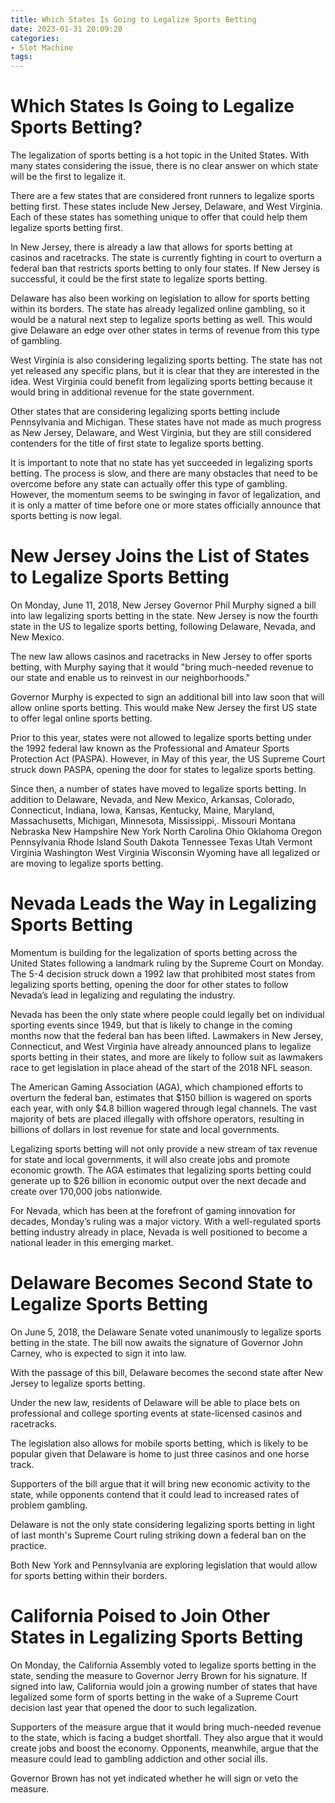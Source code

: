 ```yaml
---
title: Which States Is Going to Legalize Sports Betting
date: 2023-01-31 20:09:20
categories:
- Slot Machine
tags:
---
```



#  Which States Is Going to Legalize Sports Betting?

The legalization of sports betting is a hot topic in the United States. With many states considering the issue, there is no clear answer on which state will be the first to legalize it.

There are a few states that are considered front runners to legalize sports betting first. These states include New Jersey, Delaware, and West Virginia. Each of these states has something unique to offer that could help them legalize sports betting first.

In New Jersey, there is already a law that allows for sports betting at casinos and racetracks. The state is currently fighting in court to overturn a federal ban that restricts sports betting to only four states. If New Jersey is successful, it could be the first state to legalize sports betting.

Delaware has also been working on legislation to allow for sports betting within its borders. The state has already legalized online gambling, so it would be a natural next step to legalize sports betting as well. This would give Delaware an edge over other states in terms of revenue from this type of gambling.

West Virginia is also considering legalizing sports betting. The state has not yet released any specific plans, but it is clear that they are interested in the idea. West Virginia could benefit from legalizing sports betting because it would bring in additional revenue for the state government.

Other states that are considering legalizing sports betting include Pennsylvania and Michigan. These states have not made as much progress as New Jersey, Delaware, and West Virginia, but they are still considered contenders for the title of first state to legalize sports betting.

It is important to note that no state has yet succeeded in legalizing sports betting. The process is slow, and there are many obstacles that need to be overcome before any state can actually offer this type of gambling. However, the momentum seems to be swinging in favor of legalization, and it is only a matter of time before one or more states officially announce that sports betting is now legal.

#  New Jersey Joins the List of States to Legalize Sports Betting

On Monday, June 11, 2018, New Jersey Governor Phil Murphy signed a bill into law legalizing sports betting in the state. New Jersey is now the fourth state in the US to legalize sports betting, following Delaware, Nevada, and New Mexico.

The new law allows casinos and racetracks in New Jersey to offer sports betting, with Murphy saying that it would "bring much-needed revenue to our state and enable us to reinvest in our neighborhoods."

Governor Murphy is expected to sign an additional bill into law soon that will allow online sports betting. This would make New Jersey the first US state to offer legal online sports betting.

Prior to this year, states were not allowed to legalize sports betting under the 1992 federal law known as the Professional and Amateur Sports Protection Act (PASPA). However, in May of this year, the US Supreme Court struck down PASPA, opening the door for states to legalize sports betting.

Since then, a number of states have moved to legalize sports betting. In addition to Delaware, Nevada, and New Mexico, Arkansas, Colorado, Connecticut, Indiana, Iowa, Kansas, Kentucky, Maine, Maryland, Massachusetts, Michigan, Minnesota, Mississippi,. Missouri Montana Nebraska New Hampshire New York North Carolina Ohio Oklahoma Oregon Pennsylvania Rhode Island South Dakota Tennessee Texas Utah Vermont Virginia Washington West Virginia Wisconsin Wyoming have all legalized or are moving to legalize sports betting.

#  Nevada Leads the Way in Legalizing Sports Betting

Momentum is building for the legalization of sports betting across the United States following a landmark ruling by the Supreme Court on Monday. The 5-4 decision struck down a 1992 law that prohibited most states from legalizing sports betting, opening the door for other states to follow Nevada’s lead in legalizing and regulating the industry.

Nevada has been the only state where people could legally bet on individual sporting events since 1949, but that is likely to change in the coming months now that the federal ban has been lifted. Lawmakers in New Jersey, Connecticut, and West Virginia have already announced plans to legalize sports betting in their states, and more are likely to follow suit as lawmakers race to get legislation in place ahead of the start of the 2018 NFL season.

The American Gaming Association (AGA), which championed efforts to overturn the federal ban, estimates that $150 billion is wagered on sports each year, with only $4.8 billion wagered through legal channels. The vast majority of bets are placed illegally with offshore operators, resulting in billions of dollars in lost revenue for state and local governments.

Legalizing sports betting will not only provide a new stream of tax revenue for state and local governments, it will also create jobs and promote economic growth. The AGA estimates that legalizing sports betting could generate up to $26 billion in economic output over the next decade and create over 170,000 jobs nationwide.

For Nevada, which has been at the forefront of gaming innovation for decades, Monday’s ruling was a major victory. With a well-regulated sports betting industry already in place, Nevada is well positioned to become a national leader in this emerging market.

#  Delaware Becomes Second State to Legalize Sports Betting

On June 5, 2018, the Delaware Senate voted unanimously to legalize sports betting in the state. The bill now awaits the signature of Governor John Carney, who is expected to sign it into law.

With the passage of this bill, Delaware becomes the second state after New Jersey to legalize sports betting.

Under the new law, residents of Delaware will be able to place bets on professional and college sporting events at state-licensed casinos and racetracks.

The legislation also allows for mobile sports betting, which is likely to be popular given that Delaware is home to just three casinos and one horse track.

Supporters of the bill argue that it will bring new economic activity to the state, while opponents contend that it could lead to increased rates of problem gambling.

Delaware is not the only state considering legalizing sports betting in light of last month's Supreme Court ruling striking down a federal ban on the practice.

Both New York and Pennsylvania are exploring legislation that would allow for sports betting within their borders.

#  California Poised to Join Other States in Legalizing Sports Betting

On Monday, the California Assembly voted to legalize sports betting in the state, sending the measure to Governor Jerry Brown for his signature. If signed into law, California would join a growing number of states that have legalized some form of sports betting in the wake of a Supreme Court decision last year that opened the door to such legalization.

Supporters of the measure argue that it would bring much-needed revenue to the state, which is facing a budget shortfall. They also argue that it would create jobs and boost the economy. Opponents, meanwhile, argue that the measure could lead to gambling addiction and other social ills.

Governor Brown has not yet indicated whether he will sign or veto the measure.